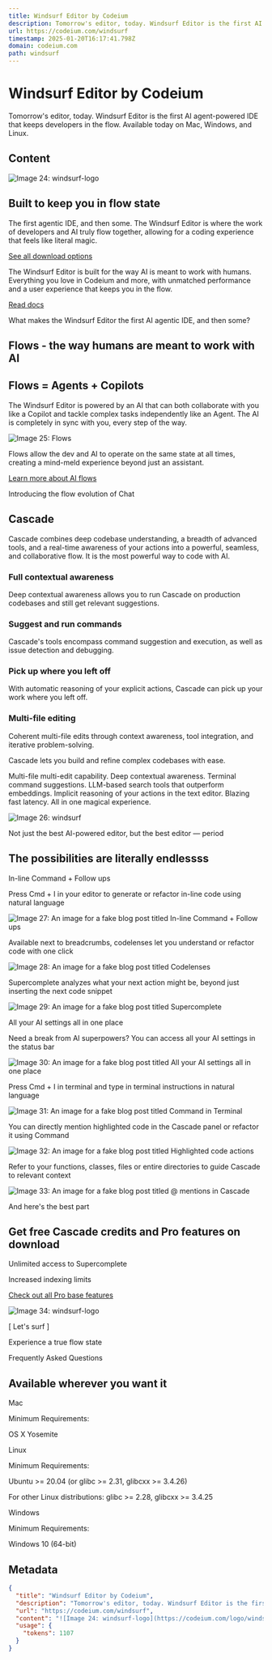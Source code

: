 ```yaml
---
title: Windsurf Editor by Codeium
description: Tomorrow's editor, today. Windsurf Editor is the first AI agent-powered IDE that keeps developers in the flow. Available today on Mac, Windows, and Linux.
url: https://codeium.com/windsurf
timestamp: 2025-01-20T16:17:41.798Z
domain: codeium.com
path: windsurf
---
```


# Windsurf Editor by Codeium


Tomorrow's editor, today. Windsurf Editor is the first AI agent-powered IDE that keeps developers in the flow. Available today on Mac, Windows, and Linux.


## Content

![Image 24: windsurf-logo](https://codeium.com/logo/windsurf_teal_logo.svg)

Built to keep you in flow state
-------------------------------

The first agentic IDE, and then some. The Windsurf Editor is where the work of developers and AI truly flow together, allowing for a coding experience that feels like literal magic.

[See all download options](https://codeium.com/windsurf/download)

The Windsurf Editor is built for the way AI is meant to work with humans. Everything you love in Codeium and more, with unmatched performance and a user experience that keeps you in the flow.

[Read docs](https://docs.codeium.com/)

What makes the Windsurf Editor the first AI agentic IDE, and then some?

Flows - the way humans are meant to work with AI
------------------------------------------------

Flows = Agents + Copilots
-------------------------

The Windsurf Editor is powered by an AI that can both collaborate with you like a Copilot and tackle complex tasks independently like an Agent. The AI is completely in sync with you, every step of the way.

![Image 25: Flows](https://exafunction.github.io/public/images/flows/flows-diagram.png)

Flows allow the dev and AI to operate on the same state at all times, creating a mind-meld experience beyond just an assistant.

[Learn more about AI flows](https://codeium.com/flows)

Introducing the flow evolution of Chat

Cascade
-------

Cascade combines deep codebase understanding, a breadth of advanced tools, and a real-time awareness of your actions into a powerful, seamless, and collaborative flow. It is the most powerful way to code with AI.

### Full contextual awareness

Deep contextual awareness allows you to run Cascade on production codebases and still get relevant suggestions.

### Suggest and run commands

Cascade's tools encompass command suggestion and execution, as well as issue detection and debugging.

### Pick up where you left off

With automatic reasoning of your explicit actions, Cascade can pick up your work where you left off.

### Multi-file editing

Coherent multi-file edits through context awareness, tool integration, and iterative problem-solving.

Cascade lets you build and refine complex codebases with ease.

Multi-file multi-edit capability. Deep contextual awareness. Terminal command suggestions. LLM-based search tools that outperform embeddings. Implicit reasoning of your actions in the text editor. Blazing fast latency. All in one magical experience.

![Image 26: windsurf](https://exafunction.github.io/public/images/cascade/cascade-img.png)

Not just the best AI-powered editor, but the best editor — period

The possibilities are literally endlessss
-----------------------------------------

In-line Command + Follow ups

Press Cmd + I in your editor to generate or refactor in-line code using natural language

![Image 27: An image for a fake blog post titled In-line Command + Follow ups](https://codeium.com/static/images/windsurf/feature-command.png)

Available next to breadcrumbs, codelenses let you understand or refactor code with one click

![Image 28: An image for a fake blog post titled Codelenses](https://codeium.com/static/images/windsurf/feature-codelenses.png)

Supercomplete analyzes what your next action might be, beyond just inserting the next code snippet

![Image 29: An image for a fake blog post titled Supercomplete](https://codeium.com/static/images/windsurf/feature-supercomplete.png)

All your AI settings all in one place

Need a break from AI superpowers? You can access all your AI settings in the status bar

![Image 30: An image for a fake blog post titled All your AI settings all in one place](https://codeium.com/static/images/windsurf/feature-settings.png)

Press Cmd + I in terminal and type in terminal instructions in natural language

![Image 31: An image for a fake blog post titled Command in Terminal](https://codeium.com/static/images/windsurf/feature-command-terminal.png)

You can directly mention highlighted code in the Cascade panel or refactor it using Command

![Image 32: An image for a fake blog post titled Highlighted code actions](https://codeium.com/static/images/windsurf/feature-code-highlight.png)

Refer to your functions, classes, files or entire directories to guide Cascade to relevant context

![Image 33: An image for a fake blog post titled @ mentions in Cascade](https://codeium.com/static/images/windsurf/feature-cascade.png)

And here's the best part

Get free Cascade credits and Pro features on download
-----------------------------------------------------

Unlimited access to Supercomplete

Increased indexing limits

[Check out all Pro base features](https://codeium.com/pricing)

![Image 34: windsurf-logo](https://codeium.com/logo/windsurf_teal_logo.svg)

\[ Let's surf \]

Experience a true flow state

Frequently Asked Questions

Available wherever you want it
------------------------------

Mac

Minimum Requirements:

OS X Yosemite

Linux

Minimum Requirements:

Ubuntu \>\= 20.04 (or glibc \>\= 2.31, glibcxx \>\= 3.4.26)

For other Linux distributions: glibc \>\= 2.28, glibcxx \>\= 3.4.25

Windows

Minimum Requirements:

Windows 10 (64-bit)

## Metadata

```json
{
  "title": "Windsurf Editor by Codeium",
  "description": "Tomorrow's editor, today. Windsurf Editor is the first AI agent-powered IDE that keeps developers in the flow. Available today on Mac, Windows, and Linux.",
  "url": "https://codeium.com/windsurf",
  "content": "![Image 24: windsurf-logo](https://codeium.com/logo/windsurf_teal_logo.svg)\n\nBuilt to keep you in flow state\n-------------------------------\n\nThe first agentic IDE, and then some. The Windsurf Editor is where the work of developers and AI truly flow together, allowing for a coding experience that feels like literal magic.\n\n[See all download options](https://codeium.com/windsurf/download)\n\nThe Windsurf Editor is built for the way AI is meant to work with humans. Everything you love in Codeium and more, with unmatched performance and a user experience that keeps you in the flow.\n\n[Read docs](https://docs.codeium.com/)\n\nWhat makes the Windsurf Editor the first AI agentic IDE, and then some?\n\nFlows - the way humans are meant to work with AI\n------------------------------------------------\n\nFlows = Agents + Copilots\n-------------------------\n\nThe Windsurf Editor is powered by an AI that can both collaborate with you like a Copilot and tackle complex tasks independently like an Agent. The AI is completely in sync with you, every step of the way.\n\n![Image 25: Flows](https://exafunction.github.io/public/images/flows/flows-diagram.png)\n\nFlows allow the dev and AI to operate on the same state at all times, creating a mind-meld experience beyond just an assistant.\n\n[Learn more about AI flows](https://codeium.com/flows)\n\nIntroducing the flow evolution of Chat\n\nCascade\n-------\n\nCascade combines deep codebase understanding, a breadth of advanced tools, and a real-time awareness of your actions into a powerful, seamless, and collaborative flow. It is the most powerful way to code with AI.\n\n### Full contextual awareness\n\nDeep contextual awareness allows you to run Cascade on production codebases and still get relevant suggestions.\n\n### Suggest and run commands\n\nCascade's tools encompass command suggestion and execution, as well as issue detection and debugging.\n\n### Pick up where you left off\n\nWith automatic reasoning of your explicit actions, Cascade can pick up your work where you left off.\n\n### Multi-file editing\n\nCoherent multi-file edits through context awareness, tool integration, and iterative problem-solving.\n\nCascade lets you build and refine complex codebases with ease.\n\nMulti-file multi-edit capability. Deep contextual awareness. Terminal command suggestions. LLM-based search tools that outperform embeddings. Implicit reasoning of your actions in the text editor. Blazing fast latency. All in one magical experience.\n\n![Image 26: windsurf](https://exafunction.github.io/public/images/cascade/cascade-img.png)\n\nNot just the best AI-powered editor, but the best editor — period\n\nThe possibilities are literally endlessss\n-----------------------------------------\n\nIn-line Command + Follow ups\n\nPress Cmd + I in your editor to generate or refactor in-line code using natural language\n\n![Image 27: An image for a fake blog post titled In-line Command + Follow ups](https://codeium.com/static/images/windsurf/feature-command.png)\n\nAvailable next to breadcrumbs, codelenses let you understand or refactor code with one click\n\n![Image 28: An image for a fake blog post titled Codelenses](https://codeium.com/static/images/windsurf/feature-codelenses.png)\n\nSupercomplete analyzes what your next action might be, beyond just inserting the next code snippet\n\n![Image 29: An image for a fake blog post titled Supercomplete](https://codeium.com/static/images/windsurf/feature-supercomplete.png)\n\nAll your AI settings all in one place\n\nNeed a break from AI superpowers? You can access all your AI settings in the status bar\n\n![Image 30: An image for a fake blog post titled All your AI settings all in one place](https://codeium.com/static/images/windsurf/feature-settings.png)\n\nPress Cmd + I in terminal and type in terminal instructions in natural language\n\n![Image 31: An image for a fake blog post titled Command in Terminal](https://codeium.com/static/images/windsurf/feature-command-terminal.png)\n\nYou can directly mention highlighted code in the Cascade panel or refactor it using Command\n\n![Image 32: An image for a fake blog post titled Highlighted code actions](https://codeium.com/static/images/windsurf/feature-code-highlight.png)\n\nRefer to your functions, classes, files or entire directories to guide Cascade to relevant context\n\n![Image 33: An image for a fake blog post titled @ mentions in Cascade](https://codeium.com/static/images/windsurf/feature-cascade.png)\n\nAnd here's the best part\n\nGet free Cascade credits and Pro features on download\n-----------------------------------------------------\n\nUnlimited access to Supercomplete\n\nIncreased indexing limits\n\n[Check out all Pro base features](https://codeium.com/pricing)\n\n![Image 34: windsurf-logo](https://codeium.com/logo/windsurf_teal_logo.svg)\n\n\\[ Let's surf \\]\n\nExperience a true flow state\n\nFrequently Asked Questions\n\nAvailable wherever you want it\n------------------------------\n\nMac\n\nMinimum Requirements:\n\nOS X Yosemite\n\nLinux\n\nMinimum Requirements:\n\nUbuntu \\>\\= 20.04 (or glibc \\>\\= 2.31, glibcxx \\>\\= 3.4.26)\n\nFor other Linux distributions: glibc \\>\\= 2.28, glibcxx \\>\\= 3.4.25\n\nWindows\n\nMinimum Requirements:\n\nWindows 10 (64-bit)",
  "usage": {
    "tokens": 1107
  }
}
```
